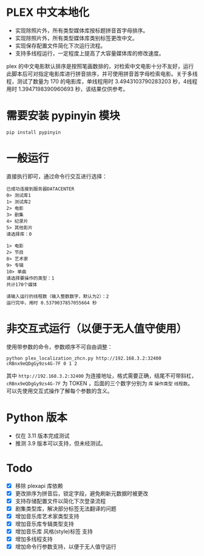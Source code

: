 # PLEX 中文本地化

- 实现除照片外，所有类型媒体库按标题拼音首字母排序。
- 实现除照片外，所有类型媒体库类别标签更改中文。
- 实现保存配置文件简化下次运行流程。
- 支持多线程运行，一定程度上提高了大容量媒体库的修改速度。

plex 的中文电影默认排序是按照笔画数排的，对检索中文电影十分不友好，运行此脚本后可对指定电影库进行拼音排序，并可使用拼音首字母检索电影。关于多线程，测试了数量为 170 的电影库，单线程用时 3.4943103790283203 秒，4线程用时 1.3947198390960693 秒，该结果仅供参考。

# 需要安装 pypinyin 模块

    pip install pypinyin

# 一般运行
直接执行即可，通过命令行交互进行选择：

    已成功连接到服务器DATACENTER
    0> 测试库1
    1> 测试库2
    2> 电影
    3> 剧集
    4> 纪录片
    5> 其他影片
    请选择库：0
    
    1> 电影
    2> 节目
    8> 艺术家
    9> 专辑
    10> 单曲
    请选择要操作的类型：1
    共计170个媒体
    
    请输入运行的线程数（输入整数数字，默认为2）：2
    运行完毕，用时 0.5379037857055664 秒


# 非交互式运行（以便于无人值守使用）
使用带参数的命令，参数顺序不可自由调整：

    python plex_localization_zhcn.py http://192.168.3.2:32400 cRBnx9eQDgGy9zs4G-7F 0 1 2

其中 `http://192.168.3.2:32400` 为连接地址，格式需要正确，结尾不可带斜杠， `cRBnx9eQDgGy9zs4G-7F` 为 TOKEN ，后面的三个数字分别为 `库` `操作类型` `线程数`。可以先使用交互式操作了解每个参数的含义。
    
# Python 版本
- 仅在 3.11 版本完成测试
- 推测 3.9 版本可以支持，但未经测试。

# Todo

- [x] 移除 plexapi 库依赖
- [x] 更改排序为拼音后，锁定字段，避免刷新元数据时被更改
- [x] 支持存储配置文件以简化下次登录流程
- [x] 剧集类型库，解决部分标签无法翻译的问题
- [x] 增加音乐库艺术家类型支持
- [x] 增加音乐库专辑类型支持
- [x] 增加音乐库 风格(style)标签 支持
- [x] 增加多线程支持
- [x] 增加命令行参数支持，以便于无人值守运行
